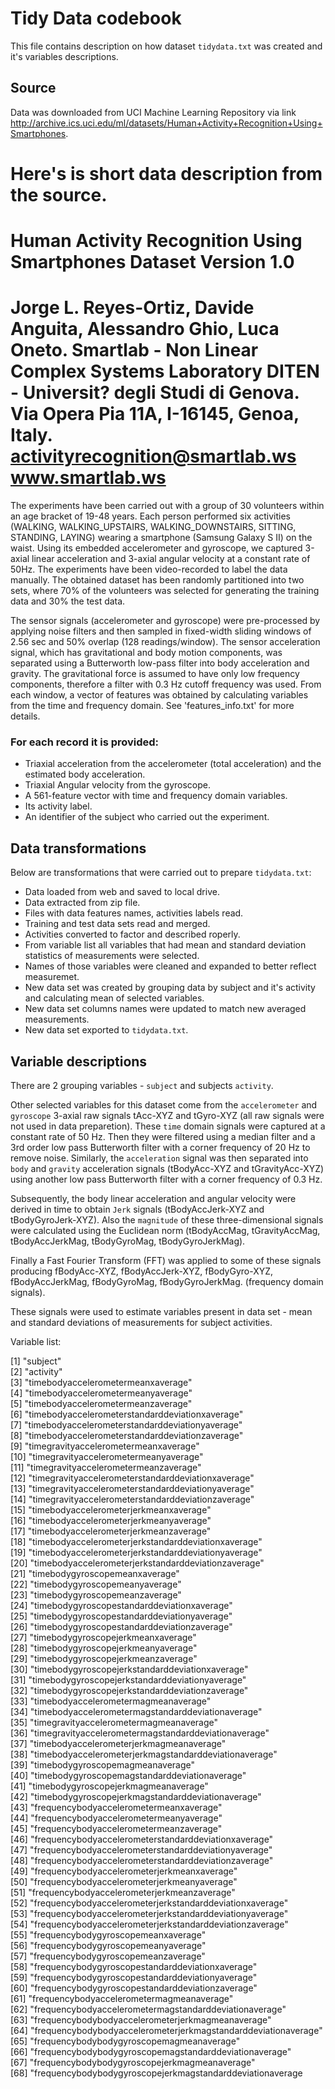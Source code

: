 Tidy Data codebook
=================
This file contains description on how dataset `tidydata.txt` was created and it's 
variables descriptions.  

Source
------
Data was downloaded from UCI Machine Learning Repository via link http://archive.ics.uci.edu/ml/datasets/Human+Activity+Recognition+Using+Smartphones.

Here's is short data description from the source.
==================================================================  
Human Activity Recognition Using Smartphones Dataset
Version 1.0
==================================================================  
Jorge L. Reyes-Ortiz, Davide Anguita, Alessandro Ghio, Luca Oneto.
Smartlab - Non Linear Complex Systems Laboratory
DITEN - Universit? degli Studi di Genova.
Via Opera Pia 11A, I-16145, Genoa, Italy.
activityrecognition@smartlab.ws
www.smartlab.ws
==================================================================  

The experiments have been carried out with a group of 30 volunteers within an age bracket of 19-48 years. Each person performed six activities (WALKING, WALKING_UPSTAIRS, WALKING_DOWNSTAIRS, SITTING, STANDING, LAYING) wearing a smartphone (Samsung Galaxy S II) on the waist. Using its embedded accelerometer and gyroscope, we captured 3-axial linear acceleration and 3-axial angular velocity at a constant rate of 50Hz. The experiments have been video-recorded to label the data manually. The obtained dataset has been randomly partitioned into two sets, where 70% of the volunteers was selected for generating the training data and 30% the test data. 

The sensor signals (accelerometer and gyroscope) were pre-processed by applying noise filters and then sampled in fixed-width sliding windows of 2.56 sec and 50% overlap (128 readings/window). The sensor acceleration signal, which has gravitational and body motion components, was separated using a Butterworth low-pass filter into body acceleration and gravity. The gravitational force is assumed to have only low frequency components, therefore a filter with 0.3 Hz cutoff frequency was used. From each window, a vector of features was obtained by calculating variables from the time and frequency domain. See 'features_info.txt' for more details. 

### For each record it is provided:

- Triaxial acceleration from the accelerometer (total acceleration) and the estimated body acceleration.
- Triaxial Angular velocity from the gyroscope. 
- A 561-feature vector with time and frequency domain variables. 
- Its activity label. 
- An identifier of the subject who carried out the experiment.

Data transformations
--------------------

Below are transformations that were carried out to prepare `tidydata.txt`:  
* Data loaded from web and saved to local drive.  
* Data extracted from zip file.  
* Files with data features names, activities labels read.  
* Training and test data sets read and merged.
* Activities converted to factor and described roperly.  
* From variable list all variables that had mean and standard deviation statistics
of measurements were selected.  
* Names of those variables were cleaned and expanded to better reflect measuremet.
* New data set was created by grouping data by subject and it's activity and calculating 
mean of selected variables.  
* New data set columns names were updated to match new averaged measurements.  
* New data set exported to `tidydata.txt`.  

Variable descriptions
---------------------
There are 2 grouping variables - `subject` and subjects `activity`.  

Other selected variables for this dataset come from the `accelerometer` and `gyroscope` 3-axial raw signals tAcc-XYZ and tGyro-XYZ (all raw signals were not used in data preparetion). These `time` domain signals were captured at a constant rate of 50 Hz. Then they were filtered using a median filter and a 3rd order low pass Butterworth filter with a corner frequency of 20 Hz to remove noise. Similarly, the `acceleration` signal was then separated into `body` and `gravity` acceleration signals (tBodyAcc-XYZ and tGravityAcc-XYZ) using another low pass Butterworth filter with a corner frequency of 0.3 Hz.  

Subsequently, the body linear acceleration and angular velocity were derived in time to obtain `Jerk` signals (tBodyAccJerk-XYZ and tBodyGyroJerk-XYZ). Also the `magnitude` of these three-dimensional signals were calculated using the Euclidean norm (tBodyAccMag, tGravityAccMag, tBodyAccJerkMag, tBodyGyroMag, tBodyGyroJerkMag).  

Finally a Fast Fourier Transform (FFT) was applied to some of these signals producing fBodyAcc-XYZ, fBodyAccJerk-XYZ, fBodyGyro-XYZ, fBodyAccJerkMag, fBodyGyroMag, fBodyGyroJerkMag. (frequency domain signals).  

These signals were used to estimate variables present in data set - mean and standard deviations of measurements for subject activities.

Variable list:  

 [1] "subject"                                                      
 [2] "activity"                                                     
 [3] "timebodyaccelerometermeanxaverage"                            
 [4] "timebodyaccelerometermeanyaverage"                            
 [5] "timebodyaccelerometermeanzaverage"                            
 [6] "timebodyaccelerometerstandarddeviationxaverage"               
 [7] "timebodyaccelerometerstandarddeviationyaverage"               
 [8] "timebodyaccelerometerstandarddeviationzaverage"               
 [9] "timegravityaccelerometermeanxaverage"                         
[10] "timegravityaccelerometermeanyaverage"                         
[11] "timegravityaccelerometermeanzaverage"                         
[12] "timegravityaccelerometerstandarddeviationxaverage"            
[13] "timegravityaccelerometerstandarddeviationyaverage"            
[14] "timegravityaccelerometerstandarddeviationzaverage"            
[15] "timebodyaccelerometerjerkmeanxaverage"                        
[16] "timebodyaccelerometerjerkmeanyaverage"                        
[17] "timebodyaccelerometerjerkmeanzaverage"                        
[18] "timebodyaccelerometerjerkstandarddeviationxaverage"           
[19] "timebodyaccelerometerjerkstandarddeviationyaverage"           
[20] "timebodyaccelerometerjerkstandarddeviationzaverage"           
[21] "timebodygyroscopemeanxaverage"                                
[22] "timebodygyroscopemeanyaverage"                                
[23] "timebodygyroscopemeanzaverage"                                
[24] "timebodygyroscopestandarddeviationxaverage"                   
[25] "timebodygyroscopestandarddeviationyaverage"                   
[26] "timebodygyroscopestandarddeviationzaverage"                   
[27] "timebodygyroscopejerkmeanxaverage"                            
[28] "timebodygyroscopejerkmeanyaverage"                            
[29] "timebodygyroscopejerkmeanzaverage"                            
[30] "timebodygyroscopejerkstandarddeviationxaverage"               
[31] "timebodygyroscopejerkstandarddeviationyaverage"               
[32] "timebodygyroscopejerkstandarddeviationzaverage"               
[33] "timebodyaccelerometermagmeanaverage"                          
[34] "timebodyaccelerometermagstandarddeviationaverage"             
[35] "timegravityaccelerometermagmeanaverage"                       
[36] "timegravityaccelerometermagstandarddeviationaverage"          
[37] "timebodyaccelerometerjerkmagmeanaverage"                      
[38] "timebodyaccelerometerjerkmagstandarddeviationaverage"         
[39] "timebodygyroscopemagmeanaverage"                              
[40] "timebodygyroscopemagstandarddeviationaverage"                 
[41] "timebodygyroscopejerkmagmeanaverage"                          
[42] "timebodygyroscopejerkmagstandarddeviationaverage"             
[43] "frequencybodyaccelerometermeanxaverage"                       
[44] "frequencybodyaccelerometermeanyaverage"                       
[45] "frequencybodyaccelerometermeanzaverage"                       
[46] "frequencybodyaccelerometerstandarddeviationxaverage"          
[47] "frequencybodyaccelerometerstandarddeviationyaverage"          
[48] "frequencybodyaccelerometerstandarddeviationzaverage"          
[49] "frequencybodyaccelerometerjerkmeanxaverage"                   
[50] "frequencybodyaccelerometerjerkmeanyaverage"                   
[51] "frequencybodyaccelerometerjerkmeanzaverage"                   
[52] "frequencybodyaccelerometerjerkstandarddeviationxaverage"      
[53] "frequencybodyaccelerometerjerkstandarddeviationyaverage"      
[54] "frequencybodyaccelerometerjerkstandarddeviationzaverage"      
[55] "frequencybodygyroscopemeanxaverage"                           
[56] "frequencybodygyroscopemeanyaverage"                           
[57] "frequencybodygyroscopemeanzaverage"                           
[58] "frequencybodygyroscopestandarddeviationxaverage"              
[59] "frequencybodygyroscopestandarddeviationyaverage"              
[60] "frequencybodygyroscopestandarddeviationzaverage"              
[61] "frequencybodyaccelerometermagmeanaverage"                     
[62] "frequencybodyaccelerometermagstandarddeviationaverage"        
[63] "frequencybodybodyaccelerometerjerkmagmeanaverage"             
[64] "frequencybodybodyaccelerometerjerkmagstandarddeviationaverage"  
[65] "frequencybodybodygyroscopemagmeanaverage"                     
[66] "frequencybodybodygyroscopemagstandarddeviationaverage"        
[67] "frequencybodybodygyroscopejerkmagmeanaverage"                 
[68] "frequencybodybodygyroscopejerkmagstandarddeviationaverage